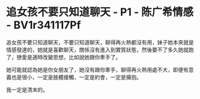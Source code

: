 # 追女孩不要只知道聊天 - P1 - 陈广希情感 - BV1r341117Pf

追女孩不要只知道聊天，不要只知道聊天，聊得再火熱都沒有用，妹子她本來就是情感發達的，她就是喜歡聊天，關係沒有進入到實質狀態，然後要不了多久她就跑了，戀愛是適時改變思想，比如說她跟你牽手了。

她可能就認為她是你女朋友了，她沒有跟你牽手，聊得再火熱用處不大，即便有意義也是很小，一定是肢體接觸，一定是約會，一定是擁抱。

我一定是清末的。